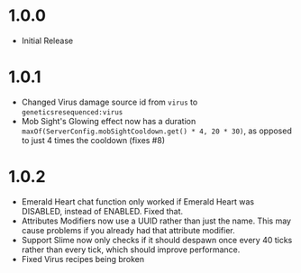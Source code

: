 # 1.0.0

- Initial Release

# 1.0.1

- Changed Virus damage source id from `virus` to `geneticsresequenced:virus`
- Mob Sight's Glowing effect now has a duration `maxOf(ServerConfig.mobSightCooldown.get() * 4, 20 * 30)`, as opposed to just 4 times the cooldown (fixes #8)

# 1.0.2

- Emerald Heart chat function only worked if Emerald Heart was DISABLED, instead of ENABLED. Fixed that.
- Attributes Modifiers now use a UUID rather than just the name. This may cause problems if you already had that attribute modifier.
- Support Slime now only checks if it should despawn once every 40 ticks rather than every tick, which should improve performance.
- Fixed Virus recipes being broken